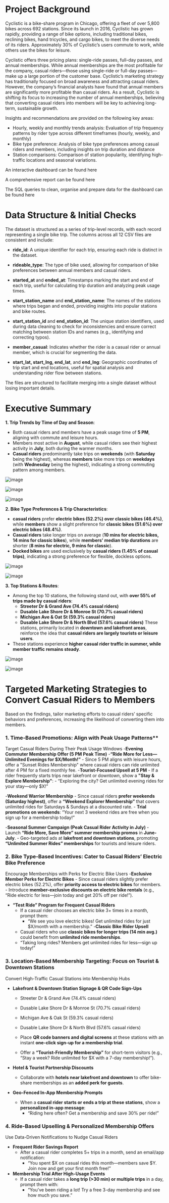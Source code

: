 # Project Background
Cyclistic is a bike-share program in Chicago, offering a fleet of over 5,800 bikes across 692 stations. Since its launch in 2016, Cyclistic has grown rapidly, providing a range of bike options, including traditional bikes, reclining bikes, hand tricycles, and cargo bikes, to meet the diverse needs of its riders. Approximately 30% of Cyclistic’s users commute to work, while others use the bikes for leisure.

Cyclistic offers three pricing plans: single-ride passes, full-day passes, and annual memberships. While annual memberships are the most profitable for the company, casual riders—those using single-ride or full-day passes—make up a large portion of the customer base. Cyclistic’s marketing strategy has traditionally focused on broad awareness and attracting casual riders. However, the company’s financial analysts have found that annual members are significantly more profitable than casual riders. As a result, Cyclistic is shifting its focus to increasing the number of annual memberships, believing that converting casual riders into members will be key to achieving long-term, sustainable growth.

Insights and recommendations are provided on the following key areas:
- Hourly, weekly and monthly trends analysis:  Evaluation of trip frequency patterns by rider type across different timeframes (hourly, weekly, and monthly)
- Bike type preference: Analysis of bike type preferences among casual riders and members, including insights on trip duration and distance
- Station comparisons: Comparison of station popularity, identifying high-traffic locations and seasonal variations.

An interactive dashboard can be found here

A comprehensive report can be found here

The SQL queries to clean, organise and prepare data for the dashboard can be found here

# Data Structure & Initial Checks
The dataset is structured as a series of trip-level records, with each record representing a single bike trip. The columns across all 12 CSV files are consistent and include:

- **ride_id**: A unique identifier for each trip, ensuring each ride is distinct in the dataset.

- **rideable_type**: The type of bike used, allowing for comparison of bike preferences between annual members and casual riders.

- **started_at** and **ended_at**: Timestamps marking the start and end of each trip, useful for calculating trip duration and analyzing peak usage times.

- **start_station_name** and **end_station_name**: The names of the stations where trips began and ended, providing insights into popular stations and bike routes.

- **start_station_id** and **end_station_id**: The unique station identifiers, used during data cleaning to check for inconsistencies and ensure correct matching between station IDs and names (e.g., identifying and correcting typos).

- **member_casual**: Indicates whether the rider is a casual rider or annual member, which is crucial for segmenting the data.

- **start_lat, start_lng, end_lat**, and **end_lng**: Geographic coordinates of trip start and end locations, useful for spatial analysis and understanding rider flow between stations.

The files are structured to facilitate merging into a single dataset without losing important details.

# Executive Summary
**1. Trip Trends by Time of Day and Season**:
  - Both casual riders and members have a peak usage time of **5 PM**, aligning with commute and leisure hours.
  - Members most active in **August**, while casual riders see their highest activity in **July**, both during the warmer months.
  - **Casual riders** predominantly take trips on **weekends** (with **Saturday** being the highest), whereas **members** take more trips on **weekdays** (with **Wednesday** being the highest), indicating a strong commuting pattern among members.

![image](https://github.com/user-attachments/assets/7468a3fd-ba0e-47f7-8857-36f4b47d9239)

![image](https://github.com/user-attachments/assets/d45b51fa-c2eb-4cae-b462-40833c105b68)

![image](https://github.com/user-attachments/assets/9cc4646c-5476-46c8-bdff-5a497aef7295)

**2. Bike Type Preferences & Trip Characteristics**:
  - **casual riders** prefer **electric bikes (52.2%) over classic bikes (46.4%)**, while **members** show a slight preference for **classic bikes (51.6%) over electric bikes (48.4%)**.
  - **Casual riders** take longer trips on average (**10 mins for electric bikes, 14 mins for classic bikes**), while **members' median trip durations** are shorter (**8 mins for electric, 9 mins for classic**).
  - **Docked bikes** are used exclusively by **casual riders (1.45% of casual trips)**, indicating a strong preference for flexible, dockless options.

![image](https://github.com/user-attachments/assets/7c6979c7-5005-4c1c-aab2-7e3fde1b163b)

![image](https://github.com/user-attachments/assets/d1b30bb5-99c4-4467-9951-19af683a56e8)

**3. Top Stations & Routes**:
  - Among the top 10 stations, the following stand out, with **over 55% of trips made by casual riders**:
    - **Streeter Dr & Grand Ave (74.4% casual riders)**
    - **Dusable Lake Shore Dr & Monroe St (70.7% casual riders)**
    - **Michigan Ave & Oat St (59.3% casual riders)**
    - **Dusable Lake Shore Dr & North Blvd (57.6% casual riders)**
These stations, primarily located in **downtown and lakefront areas**, reinforce the idea that **casual riders are largely tourists or leisure users**.
  - These stations experience **higher casual rider traffic in summer, while member traffic remains steady**.

![image](https://github.com/user-attachments/assets/5e0c2f1e-8b57-4ac5-8e17-fda82d353944)

![image](https://github.com/user-attachments/assets/cc4d8c51-91ac-4e91-b5e6-f2bd04c80b75)

# Targeted Marketing Strategies to Convert Casual Riders to Members
Based on the findings, tailor marketing efforts to casual riders’ specific behaviors and preferences, increasing the likelihood of converting them into members.

### 1. Time-Based Promotions: Align with Peak Usage Patterns**
Target Casual Riders During Their Peak Usage Windows
  -**Evening Commuter Membership Offer (5 PM Peak Time)**
    -**“Ride More for Less—Unlimited Evenings for $X/Month!”**
      - Since 5 PM aligns with leisure hours, offer a "Sunset Rides Membership" where casual riders can ride unlimited after 4 PM for a fixed monthly fee.
    -**Tourist-Focused Upsell at 5 PM**
      - If a rider frequently starts trips near lakefront or downtown, show a **"Stay & Explore Membership"**:
        - “Exploring the city? Get unlimited evening rides for your stay—only $X!”

  -**Weekend Warrior Membership**
    - Since casual riders **prefer weekends (Saturday highest)**, offer a **“Weekend Explorer Membership”** that covers unlimited rides for Saturdays & Sundays at a discounted rate.
    - **Trial promotions on weekends**: “Your next 3 weekend rides are free when you sign up for a membership today!”

  -**Seasonal Summer Campaign (Peak Casual Rider Activity in July)**
    - Launch **“Ride More, Save More” summer membership promos** in **June-July**.
    - Geo-targeted ads at **lakefront and downtown stations**, promoting **“Unlimited Summer Rides” memberships** for tourists and leisure riders.

### 2. Bike Type-Based Incentives: Cater to Casual Riders’ Electric Bike Preference
Encourage Memberships with Perks for Electric Bike Users
  -**Exclusive Member Perks for Electric Bikes**
    - Since casual riders slightly prefer electric bikes (52.2%), offer **priority access to electric bikes** for members.
    - Introduce **member-exclusive discounts on electric bike rentals** (e.g., “Ride electric for less—join today and get 20% off per ride!”).
  - **“Test Ride” Program for Frequent Casual Riders**
    - If a casual rider chooses an electric bike 3+ times in a month, prompt them:
      - “We see you love electric bikes! Get unlimited rides for just $X/month with a membership.”
  -**Classic Bike Rider Upsell**
    - Casual riders who use **classic bikes for longer trips (14 min avg.)** could benefit from **unlimited ride memberships**.
    - “Taking long rides? Members get unlimited rides for less—sign up today!”
      
### 3. Location-Based Membership Targeting: Focus on Tourist & Downtown Stations
Convert High-Traffic Casual Stations into Membership Hubs
- **Lakefront & Downtown Station Signage & QR Code Sign-Ups**
    - Streeter Dr & Grand Ave (74.4% casual riders)
    - Dusable Lake Shore Dr & Monroe St (70.7% casual riders)
    - Michigan Ave & Oak St (59.3% casual riders)
    - Dusable Lake Shore Dr & North Blvd (57.6% casual riders)

  - Place **QR code banners and digital screens** at these stations with an instant **one-click sign-up for a membership trial**.
  - Offer a **“Tourist-Friendly Membership”** for short-term visitors (e.g., “Stay a week? Ride unlimited for $X with a 7-day membership!”).

- **Hotel & Tourist Partnership Discounts**
  - Collaborate with **hotels near lakefront and downtown** to offer bike-share memberships as an **added perk for guests**.

- **Geo-Fenced In-App Membership Prompts**
  - When a **casual rider starts or ends a trip at these stations**, show a  **personalized in-app message**:
    - “Riding here often? Get a membership and save 30% per ride!”

### 4. Ride-Based Upselling & Personalized Membership Offers
Use Data-Driven Notifications to Nudge Casual Riders
- **Frequent Rider Savings Report**
  - After a casual rider completes 5+ trips in a month, send an email/app notification:
    - “You spent $X on casual rides this month—members save $Y. Join now and get your first month free!”
- **Membership Trial After High-Usage Events**
  - If a casual rider takes a **long trip (>30 min) or multiple trips** in a day, prompt them with:
    - “You’ve been riding a lot! Try a free 3-day membership and see how much you save.”

